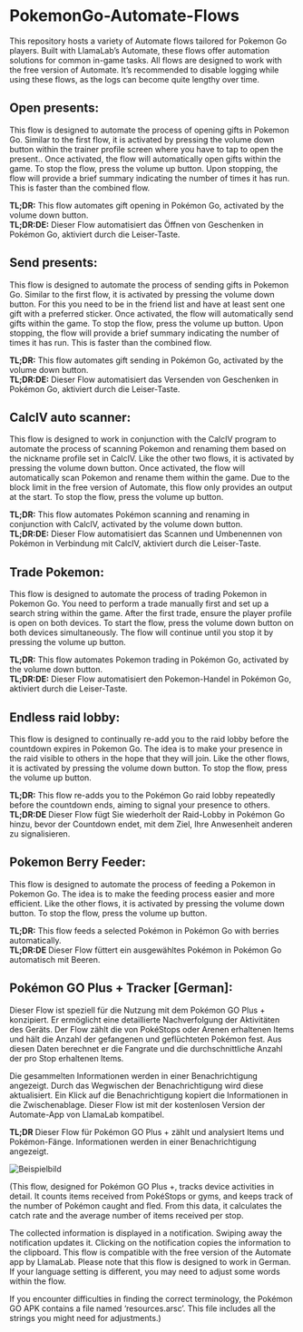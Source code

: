 # PokemonGo-Automate-Flows
This repository hosts a variety of Automate flows tailored for Pokemon Go players. Built with LlamaLab’s Automate, these flows offer automation solutions for common in-game tasks. All flows are designed to work with the free version of Automate. It’s recommended to disable logging while using these flows, as the logs can become quite lengthy over time.

## Open presents:
This flow is designed to automate the process of opening gifts in Pokemon Go. Similar to the first flow, it is activated by pressing the volume down button within the trainer profile screen where you have to tap to open the present.. Once activated, the flow will automatically open gifts within the game. To stop the flow, press the volume up button. Upon stopping, the flow will provide a brief summary indicating the number of times it has run. 
This is faster than the combined flow.

**TL;DR:**
This flow automates gift opening in Pokémon Go, activated by the volume down button.<br/>
**TL;DR:DE:**
Dieser Flow automatisiert das Öffnen von Geschenken in Pokémon Go, aktiviert durch die Leiser-Taste.

## Send presents:
This flow is designed to automate the process of sending gifts in Pokemon Go. Similar to the first flow, it is activated by pressing the volume down button. For this you need to be in the friend list and have at least sent one gift with a preferred sticker. Once activated, the flow will automatically send gifts within the game. To stop the flow, press the volume up button. Upon stopping, the flow will provide a brief summary indicating the number of times it has run. 
This is faster than the combined flow.

**TL;DR:**
This flow automates gift sending in Pokémon Go, activated by the volume down button.<br/>
**TL;DR:DE:**
Dieser Flow automatisiert das Versenden von Geschenken in Pokémon Go, aktiviert durch die Leiser-Taste.

## CalcIV auto scanner:
This flow is designed to work in conjunction with the CalcIV program to automate the process of scanning Pokemon and renaming them based on the nickname profile set in CalcIV. Like the other two flows, it is activated by pressing the volume down button. Once activated, the flow will automatically scan Pokemon and rename them within the game. Due to the block limit in the free version of Automate, this flow only provides an output at the start. To stop the flow, press the volume up button.

**TL;DR:**
This flow automates Pokémon scanning and renaming in conjunction with CalcIV, activated by the volume down button.<br/>
**TL;DR:DE:**
Dieser Flow automatisiert das Scannen und Umbenennen von Pokémon in Verbindung mit CalcIV, aktiviert durch die Leiser-Taste.

## Trade Pokemon:
This flow is designed to automate the process of trading Pokemon in Pokemon Go. You need to perform a trade manually first and set up a search string within the game. After the first trade, ensure the player profile is open on both devices. To start the flow, press the volume down button on both devices simultaneously. The flow will continue until you stop it by pressing the volume up button.

**TL;DR:**
This flow automates Pokemon trading in Pokémon Go, activated by the volume down button.<br/>
**TL;DR:DE:**
Dieser Flow automatisiert den Pokemon-Handel in Pokémon Go, aktiviert durch die Leiser-Taste.

## Endless raid lobby:
This flow is designed to continually re-add you to the raid lobby before the countdown expires in Pokemon Go. The idea is to make your presence in the raid visible to others in the hope that they will join. Like the other flows, it is activated by pressing the volume down button. To stop the flow, press the volume up button.

**TL;DR:**
This flow re-adds you to the Pokémon Go raid lobby repeatedly before the countdown ends, aiming to signal your presence to others.<br/>
**TL;DR:DE**
Dieser Flow fügt Sie wiederholt der Raid-Lobby in Pokémon Go hinzu, bevor der Countdown endet, mit dem Ziel, Ihre Anwesenheit anderen zu signalisieren.

## Pokemon Berry Feeder:
This flow is designed to automate the process of feeding a Pokemon in Pokemon Go. The idea is to make the feeding process easier and more efficient. Like the other flows, it is activated by pressing the volume down button. To stop the flow, press the volume up button.

**TL;DR:**
This flow feeds a selected Pokémon in Pokémon Go with berries automatically.<br/>
**TL;DR:DE**
Dieser Flow füttert ein ausgewähltes Pokémon in Pokémon Go automatisch mit Beeren.

## Pokémon GO Plus + Tracker [German]:
Dieser Flow ist speziell für die Nutzung mit dem Pokémon GO Plus + konzipiert. Er ermöglicht eine detaillierte Nachverfolgung der Aktivitäten des Geräts. Der Flow zählt die von PokéStops oder Arenen erhaltenen Items und hält die Anzahl der gefangenen und geflüchteten Pokémon fest. Aus diesen Daten berechnet er die Fangrate und die durchschnittliche Anzahl der pro Stop erhaltenen Items.

Die gesammelten Informationen werden in einer Benachrichtigung angezeigt. Durch das Wegwischen der Benachrichtigung wird diese aktualisiert. Ein Klick auf die Benachrichtigung kopiert die Informationen in die Zwischenablage. Dieser Flow ist mit der kostenlosen Version der Automate-App von LlamaLab kompatibel.

**TL;DR**
 Dieser Flow für Pokémon GO Plus + zählt und analysiert Items und Pokémon-Fänge. Informationen werden in einer Benachrichtigung angezeigt. 

![Beispielbild](https://github.com/chrisisth/PokemonGo-Automate-Flows/blob/031391f95275ed17d9f04f6e95f9bc246ae4282a/Pok%C3%A9mon%20GO%20Plus%20+%20Tracker%20%5BGerman%5D/Beispiel.jpg "Beispielbild")


(This flow, designed for Pokémon GO Plus +, tracks device activities in detail. It counts items received from PokéStops or gyms, and keeps track of the number of Pokémon caught and fled. From this data, it calculates the catch rate and the average number of items received per stop.

The collected information is displayed in a notification. Swiping away the notification updates it. Clicking on the notification copies the information to the clipboard. This flow is compatible with the free version of the Automate app by LlamaLab. Please note that this flow is designed to work in German. If your language setting is different, you may need to adjust some words within the flow.

If you encounter difficulties in finding the correct terminology, the Pokémon GO APK contains a file named ‘resources.arsc’. This file includes all the strings you might need for adjustments.)
